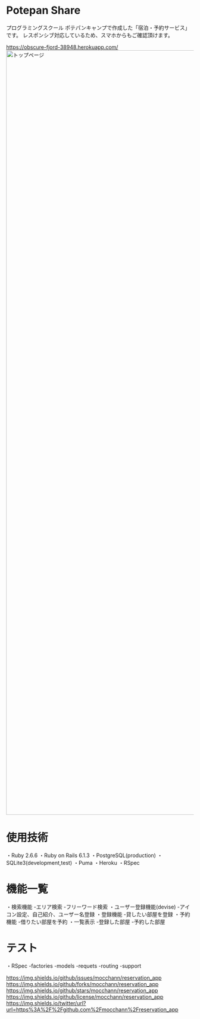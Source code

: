 # Potepan Share
プログラミングスクール ポテパンキャンプで作成した「宿泊・予約サービス」です。
レスポンシブ対応しているため、スマホからもご確認頂けます。

https://obscure-fjord-38948.herokuapp.com/
<img width="2048" alt="トップページ" src="https://user-images.githubusercontent.com/78259954/122678530-4697b300-d222-11eb-94fe-6455139dac5e.png">

# 使用技術
・Ruby 2.6.6
・Ruby on Rails 6.1.3
・PostgreSQL(production)
・SQLite3(development,test)
・Puma
・Heroku
・RSpec

# 機能一覧
・検索機能
  -エリア検索
  -フリーワード検索
・ユーザー登録機能(devise)
  -アイコン設定、自己紹介、ユーザー名登録
・登録機能
  -貸したい部屋を登録
・予約機能
  -借りたい部屋を予約
・一覧表示
  -登録した部屋
  -予約した部屋

# テスト
・RSpec
  -factories
  -models
  -requets
  -routing
  -support

https://img.shields.io/github/issues/mocchann/reservation_app
https://img.shields.io/github/forks/mocchann/reservation_app
https://img.shields.io/github/stars/mocchann/reservation_app
https://img.shields.io/github/license/mocchann/reservation_app
https://img.shields.io/twitter/url?url=https%3A%2F%2Fgithub.com%2Fmocchann%2Freservation_app
